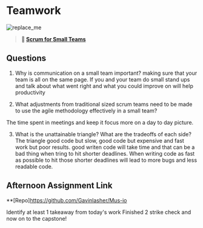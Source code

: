 # Teamwork

![replace_me](https://codeworks.blob.core.windows.net/public/assets/img/illustrations/placeholder.svg)

> **📖 [Scrum for Small Teams](https://codeworksacademy.com/fs-student-guide/resources/wk8-9/02-Scrum-For-Small-Teams)**

## Questions

1. Why is communication on a small team important?
making sure that your team is all on the same page.
If you and your team do small stand ups and talk about what went right and what you could improve on will help productivity

2. What adjustments from traditional sized scrum teams need to be made to use the agile methodology effectively in a small team?

The time spent in meetings and keep it focus more on a day to day picture. 

3. What is the unattainable triangle? What are the tradeoffs of each side?
The triangle good code but slow, good code but expensive and fast work but poor results. good writen code will take time and that can be a bad thing when tring to hit shorter deadlines. When writing code as fast as possible to hit those shorter deadlines will lead to more bugs and less readable code. 

## Afternoon Assignment Link

**[Repo]https://github.com/Gavinlasher/Mus-io

Identify at least 1 takeaway from today's work
Finished 2 strike check and now on to the capstone!